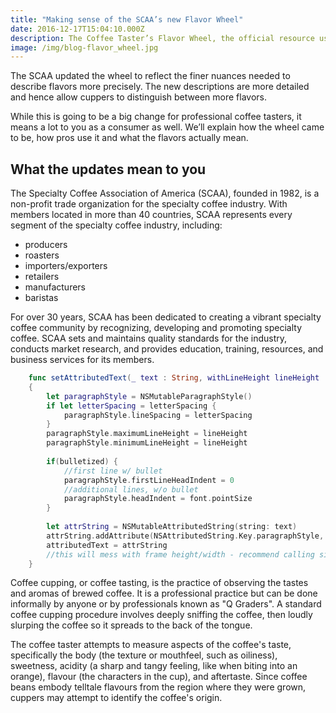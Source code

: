 ```yaml
---
title: "Making sense of the SCAA’s new Flavor Wheel"
date: 2016-12-17T15:04:10.000Z
description: The Coffee Taster’s Flavor Wheel, the official resource used by coffee tasters, has been revised for the first time this year.
image: /img/blog-flavor_wheel.jpg
---
```


The SCAA updated the wheel to reflect the finer nuances needed to describe flavors more precisely. The new descriptions are more detailed and hence allow cuppers to distinguish between more flavors.

While this is going to be a big change for professional coffee tasters, it means a lot to you as a consumer as well. We’ll explain how the wheel came to be, how pros use it and what the flavors actually mean.

## What the updates mean to you

The Specialty Coffee Association of America (SCAA), founded in 1982, is a non-profit trade organization for the specialty coffee industry. With members located in more than 40 countries, SCAA represents every segment of the specialty coffee industry, including:

- producers
- roasters
- importers/exporters
- retailers
- manufacturers
- baristas

For over 30 years, SCAA has been dedicated to creating a vibrant specialty coffee community by recognizing, developing and promoting specialty coffee. SCAA sets and maintains quality standards for the industry, conducts market research, and provides education, training, resources, and business services for its members.

```swift
    func setAttributedText(_ text : String, withLineHeight lineHeight : CGFloat, withLetterSpacing letterSpacing : CGFloat? = nil, bulletized : Bool = false)
    {
        let paragraphStyle = NSMutableParagraphStyle()
        if let letterSpacing = letterSpacing {
            paragraphStyle.lineSpacing = letterSpacing
        }
        paragraphStyle.maximumLineHeight = lineHeight
        paragraphStyle.minimumLineHeight = lineHeight
        
        if(bulletized) {
            //first line w/ bullet
            paragraphStyle.firstLineHeadIndent = 0
            //additional lines, w/o bullet
            paragraphStyle.headIndent = font.pointSize
        }
        
        let attrString = NSMutableAttributedString(string: text)
        attrString.addAttribute(NSAttributedString.Key.paragraphStyle, value:paragraphStyle, range:NSMakeRange(0, attrString.length))
        attributedText = attrString
        //this will mess with frame height/width - recommend calling sizeToFit and centerInView as needed after here
    }
```

Coffee cupping, or coffee tasting, is the practice of observing the tastes and aromas of brewed coffee. It is a professional practice but can be done informally by anyone or by professionals known as "Q Graders". A standard coffee cupping procedure involves deeply sniffing the coffee, then loudly slurping the coffee so it spreads to the back of the tongue.

The coffee taster attempts to measure aspects of the coffee's taste, specifically the body (the texture or mouthfeel, such as oiliness), sweetness, acidity (a sharp and tangy feeling, like when biting into an orange), flavour (the characters in the cup), and aftertaste. Since coffee beans embody telltale flavours from the region where they were grown, cuppers may attempt to identify the coffee's origin.
